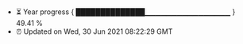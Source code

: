 - ⏳ Year progress { ██████████████▁▁▁▁▁▁▁▁▁▁▁▁▁▁▁▁ } 49.41 %
- ⏰ Updated on Wed, 30 Jun 2021 08:22:29 GMT

